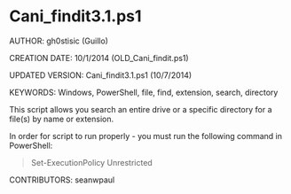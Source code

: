 Cani_findit3.1.ps1
============

AUTHOR: gh0stisic (Guillo)

CREATION DATE: 10/1/2014 (OLD_Cani_findit.ps1)

UPDATED VERSION: Cani_findit3.1.ps1 (10/7/2014)

KEYWORDS: Windows, PowerShell, file, find, extension, search, directory

This script allows you search an entire drive or a specific directory for a file(s) by name or extension.

In order for script to run properly - you must run the following command in PowerShell:
  >Set-ExecutionPolicy Unrestricted
  
CONTRIBUTORS: seanwpaul
